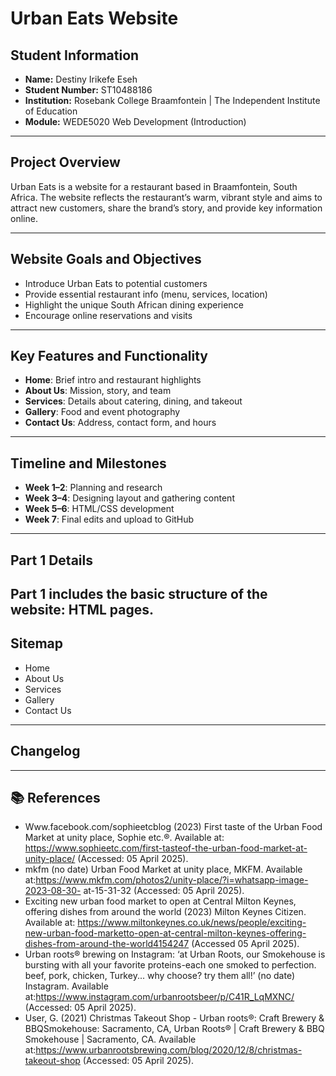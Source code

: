 # Urban Eats Website

## Student Information
- **Name:** Destiny Irikefe Eseh  
- **Student Number:** ST10488186  
- **Institution:** Rosebank College Braamfontein | The Independent Institute of Education  
- **Module:** WEDE5020 Web Development (Introduction)  

---

## Project Overview
Urban Eats is a website for a restaurant based in Braamfontein, South Africa. The website reflects the restaurant’s warm, vibrant style and aims to attract new customers, share the brand’s story, and provide key information online.

---

## Website Goals and Objectives
- Introduce Urban Eats to potential customers
- Provide essential restaurant info (menu, services, location)
- Highlight the unique South African dining experience
- Encourage online reservations and visits

---

## Key Features and Functionality
- **Home**: Brief intro and restaurant highlights  
- **About Us**: Mission, story, and team  
- **Services**: Details about catering, dining, and takeout  
- **Gallery**: Food and event photography  
- **Contact Us**: Address, contact form, and hours  

---

## Timeline and Milestones
- **Week 1–2**: Planning and research  
- **Week 3–4**: Designing layout and gathering content  
- **Week 5–6**: HTML/CSS development  
- **Week 7**: Final edits and upload to GitHub  

---

## Part 1 Details
Part 1 includes the basic structure of the website: HTML pages.
---

## Sitemap
- Home  
- About Us  
- Services  
- Gallery  
- Contact Us  

---

## Changelog
  

---

## 📚 References
- Www.facebook.com/sophieetcblog (2023) First taste of the Urban Food Market
at unity place, Sophie etc.®. Available at: https://www.sophieetc.com/first-tasteof-the-urban-food-market-at-unity-place/ (Accessed: 05 April 2025).
- mkfm (no date) Urban Food Market at unity place, MKFM. Available at:https://www.mkfm.com/photos2/unity-place/?i=whatsapp-image-2023-08-30-
at-15-31-32 (Accessed: 05 April 2025).
- Exciting new urban food market to open at Central Milton Keynes, offering dishes
from around the world (2023) Milton Keynes Citizen. Available at:
https://www.miltonkeynes.co.uk/news/people/exciting-new-urban-food-marketto-open-at-central-milton-keynes-offering-dishes-from-around-the-world4154247 (Accessed 05 April 2025).
- Urban roots® brewing on Instagram: ‘at Urban Roots, our Smokehouse is bursting with all your favorite proteins-each one smoked to perfection. beef, pork,
chicken, Turkey... why choose? try them all!’ (no date) Instagram. Available at:https://www.instagram.com/urbanrootsbeer/p/C41R_LqMXNC/ (Accessed: 05 April 2025).
- User, G. (2021) Christmas Takeout Shop - Urban roots®: Craft Brewery & BBQSmokehouse: Sacramento, CA, Urban Roots® | Craft Brewery & BBQ Smokehouse | Sacramento, CA. Available at:https://www.urbanrootsbrewing.com/blog/2020/12/8/christmas-takeout-shop (Accessed: 05 April 2025).
